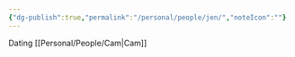 ```yaml
---
{"dg-publish":true,"permalink":"/personal/people/jen/","noteIcon":""}
---
```


Dating [[Personal/People/Cam\|Cam]]